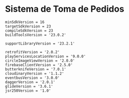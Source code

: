 # Sistema de Toma de Pedidos


    minSdkVersion = 16
    targetSdkVersion = 23
    compileSdkVersion = 23
    buildToolsVersion = '23.0.2'

    supportLibraryVersion = '23.2.1'

    retrofitVersion = '2.0.2'
    playServicesLocationVersion = '9.0.0'
    circleImageViewVersion = '2.0.0'
    firebaseClientVersion = '2.5.0'
    butterknifeVersion = '7.0.1'
    cloudinaryVersion = '1.1.2'
    eventbusVersion = '3.0.0'
    daggerVersion = '2.0.1'
    glideVersion = '3.6.1'
    jsr250Version = '1.0'





 

